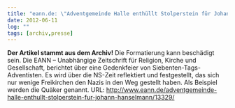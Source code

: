 ```yaml
---
title: "eann.de: \"Adventgemeinde Halle enthüllt Stolperstein für Johann Hanselmann\""
date: 2012-06-11
log: ""
tags: [archiv,presse]
---
```

**Der Artikel stammt aus dem Archiv!** Die Formatierung kann beschädigt sein.
Die EANN – Unabhängige Zeitschrift für Religion, Kirche und Gesellschaft, berichtet über eine Gedenkfeier von Siebenten-Tags-Adventisten. Es wird über die NS-Zeit reflektiert und festgestellt, das sich nur wenige Freikirchen den Nazis in den Weg gestellt haben. Als Beispiel werden die Quäker genannt. URL: http://www.eann.de/adventgemeinde-halle-enthullt-stolperstein-fur-johann-hanselmann/13329/ 
